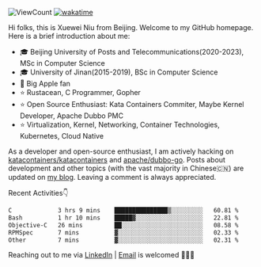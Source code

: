 ![ViewCount](https://views.whatilearened.today/views/github/<justxuewei>/<justxuewei>.svg) [![wakatime](https://wakatime.com/badge/user/018eae19-2c35-4919-be43-56bc26b446d9.svg)](https://wakatime.com/@018eae19-2c35-4919-be43-56bc26b446d9)

Hi folks, this is Xuewei Niu from Beijing. Welcome to my GitHub homepage. Here is a brief introduction about me:

- 🎓 Beijing University of Posts and Telecommunications(2020-2023), MSc in Computer Science
- 🎓 University of Jinan(2015-2019), BSc in Computer Science
- 📱 Big Apple fan
- ⭐️ Rustacean, C Programmer, Gopher
- ⭐️ Open Source Enthusiast: Kata Containers Commiter, Maybe Kernel Developer, Apache Dubbo PMC
- ⭐ Virtualization, Kernel, Networking, Container Technologies, Kubernetes, Cloud Native

As a developer and open-source enthusiast, I am actively hacking on [katacontainers/katacontainers](https://github.com/kata-containers/kata-containers) and [apache/dubbo-go](https://github.com/apache/dubbo-go). Posts about development and other topics (with the vast majority in Chinese🇨🇳) are updated on [my blog](https://nxw.name). Leaving a comment is always appreciated.

Recent Activities👇

<!--START_SECTION:waka-->

```txt
C             3 hrs 9 mins    ███████████████▒░░░░░░░░░   60.81 %
Bash          1 hr 10 mins    █████▓░░░░░░░░░░░░░░░░░░░   22.81 %
Objective-C   26 mins         ██░░░░░░░░░░░░░░░░░░░░░░░   08.58 %
RPMSpec       7 mins          ▓░░░░░░░░░░░░░░░░░░░░░░░░   02.33 %
Other         7 mins          ▓░░░░░░░░░░░░░░░░░░░░░░░░   02.31 %
```

<!--END_SECTION:waka-->

Reaching out to me via [LinkedIn](https://www.linkedin.com/in/justxuewei) | [Email](mailto:justxuewei@apache.org) is welcomed 🤟🤟🤟

